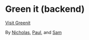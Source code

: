 # Green it (backend)

[Visit Greenit](http://paulgoblin.github.io/greenit-frontend/)

By [Nicholas](https://github.com/babelthuap), [Paul](https://github.com/paulgoblin), and [Sam](https://github.com/robertsonsamuel)
